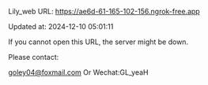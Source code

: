Lily_web URL: https://ae6d-61-165-102-156.ngrok-free.app

Updated at: 2024-12-10 05:01:11

If you cannot open this URL, the server might be down.

Please contact: 

goley04@foxmail.com Or Wechat:GL_yeaH